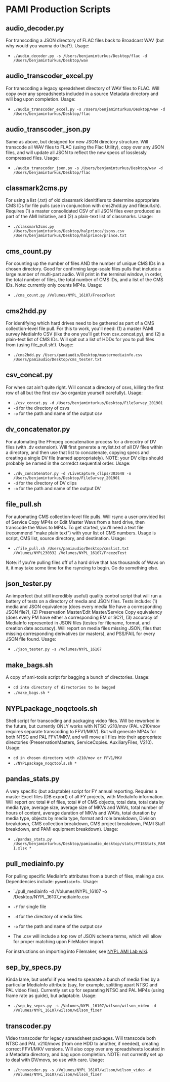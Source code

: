 # PAMI Production Scripts

## audio_decoder.py

For transcoding a JSON directory of FLAC files back to Broadcast WAV (but why would you wanna do that?). Usage:

* `./audio_decoder.py -s /Users/benjaminturkus/Desktop/flac -d /Users/benjaminturkus/Desktop/wav`

## audio_transcoder_excel.py

For transcoding a legacy spreadsheet directory of WAV files to FLAC. Will copy over any spreadsheets included in a source Metadata directory and will bag upon completion. Usage:

* `./audio_transcoder_excel.py -s /Users/benjaminturkus/Desktop/wav -d /Users/benjaminturkus/Desktop/flac`

## audio_transcoder_json.py

Same as above, but designed for new JSON directory structure. Will transcode all WAV files to FLAC (using the Flac Utility), copy over any JSON files, and will update all JSON to reflect the new specs of losslessly compressed files. Usage:

* `./audio_transcoder_json.py -s /Users/benjaminturkus/Desktop/wav -d /Users/benjaminturkus/Desktop/flac`

## classmark2cms.py

For using a list (.txt) of old classmark idenitifiers to determine appropriate CMS IDs for file pulls (use in conjunction with cms2hdd.py and filepull.sh). Requires (1) a master consolidated CSV of all JSON files ever produced as part of the AMI Initiative, and (2) a plain-text list of classmarks. Usage:

* `./classmark2cms.py /Users/benjaminturkus/Desktop/halprince/jsons.csv /Users/benjaminturkus/Desktop/halprince/prince.txt`

## cms_count.py

For counting up the number of files AND the number of unique CMS IDs in a chosen directory. Good for confirming large-scale files pulls that include a large number of multi-part audio. Will print in the terminal window, in order, the total number of files, the total number of CMS IDs, and a list of the CMS IDs. Note: currently only counts MP4s. Usage:

* `./cms_count.py /Volumes/NYPL_16107/FreezeTest`

## cms2hdd.py

For identifying which hard drives need to be gathered as part of a CMS collection-level file pull. For this to work, you'll need: (1) a master PAMI survey MediaInfo CSV (like the one you'll get from csv_concat.py), and (2) a plain-text list of CMS IDs. Will spit out a list of HDDs for you to pull files from (using file_pull.sh!). Usage:

* `./cms2hdd.py /Users/pamiaudio/Desktop/mastermediainfo.csv /Users/pamiaudio/Desktop/cms_tester.txt`

## csv_concat.py

For when cat ain't quite right. Will concat a directory of csvs, killing the first row of all but the first csv (so organize yourself carefully). Usage:

 * `./csv_concat.py -d /Users/benjaminturkus/Desktop/FileSurvey_201901` 
 * `-d` for the directory of csvs
 * `-o` for the path and name of the output csv 
 
## dv_concatenator.py

For automating the FFmpeg concatenation process for a direcotry of DV files (with .dv extension). Will first generate a mylist.txt of all DV files within a directory, and then use that list to concatenate, copying specs and creating a single DV file (named appropriately). NOTE: your DV clips should probably be named in the corredct sequential order. Usage:

 * `./dv_concatenator.py -d /LiveCapture_clips/303648 -o /Users/benjaminturkus/Desktop/FileSurvey_201901` 
 * `-d` for the directory of DV clips
 * `-o` for the path and name of the output DV

## file_pull.sh

For automating CMS collection-level file pulls. Will rsync a user-provided list of Service Copy MP4s or Edit Master Wavs from a hard drive, then transcode the Wavs to MP4s. To get started, you'll need a text file (recommend "make plain text") with your list of CMS numbers. Usage is script, CMS list, source directory, and destination. Usage:

* `./file_pull.sh /Users/pamiaudio/Desktop/cmslist.txt /Volumes/NYPL230332 /Volumes/NYPL_16107/FreezeTest`

Note: if you're pulling files off of a hard drive that has thousands of Wavs on it, it may take some time for the rsyncing to begin. Go do something else.

## json_tester.py

An imperfect (but still incredibly useful) quality control script that will run a battery of tests on a directory of media and JSON files. Tests include: (1) media and JSON equivalency (does every media file have a corresponding JSON file?), (2) Preservation Master/Edit Master/Service Copy equivalency (does every PM have either a corresponding EM or SC?), (3) accuracy of MediaInfo represented in JSON files (testes for filename, format, and creation date accuracy). Will report on media files missing JSON, files that missing corresponding derivatives (or masters), and PSS/FAIL for every JSON file found. Usage:

 * `./json_tester.py -s /Volumes/NYPL_16107` 
 
## make_bags.sh

A copy of ami-tools script for bagging a bunch of directories. Usage:

* `cd into directory of directories to be bagged`  
* `./make_bags.sh *`

## NYPLpackage_noqctools.sh

Shell script for transcoding and packaging video files. Will be reworked in the future, but currently ONLY works with NTSC v210/mov (PAL v210/mov requires separate transcoding to FFV1/MKV). But will generate MP4s for both NTSC and PAL FFV1/MKV, and will move all files into their appropriate directories (PreservationMasters, ServiceCopies. AuxiliaryFiles, V210). Usage:

* `cd in chosen directory with v210/mov or FFV1/MKV`
* `./NYPLpackage_noqctools.sh *`

## pandas_stats.py

A very specific (but adaptable) script for FY annual reporting. Requires a master Excel files (DB export) of all FY projects, with MediaInfo information. Will report on: total # of files, total # of CMS objects, total data, total data by media type, average size, average size of MKVs and WAVs, total number of hours of content, average duration of MKVs and WAVs, total duration by media type, objects by media type, format and role breakdown, Division breakdown, CMS collection breakdown, CMS project breakdown, PAMI Staff breakdown, and PAMI equipment breakdown). Usage:

* `./pandas_stats.py /Users/benjaminturkus/Desktop/pamiaudio_desktop/stats/FY18Stats_PAMI.xlsx *`

## pull_mediainfo.py

For pulling specific MediaInfo attributes from a bunch of files, making a csv. Dependencies include: `pymediainfo.` Usage:

 * `./pull_mediainfo -d /Volumes/NYPL_16107 -o /Desktop/NYPL_16107_mediainfo.csv
 * `-f` for single file
 * `-d` for the directory of media files
 * `-o` for the path and name of the output csv 
  
* The .csv will include a top row of JSON schema terms, which will allow for proper matching upon FileMaker import.

For instructions on importing into Filemaker, see [NYPL AMI Lab wiki](NYPL-AMI-Lab.md).

## sep_by_specs.py

Kinda lame, but useful if you need to spearate a bunch of media files by a particular MediaInfo attribute (say, for example, splitting apart NTSC and PAL video files). Currently set up for separating NTSC and PAL MP4s (using frame rate as guide), but adaptable. Usage:

* `./sep_by_sepcs.py -s /Volumes/NYPL_16107/wilson/wilson_video -d /Volumes/NYPL_16107/wilson/wilson_fixer`

## transcoder.py

Video transcoder for legacy spreadsheet packages. Will transcode both NTSC and PAL v210/movs (from one HDD to another, if needed), creating correct FFV1/MKV versions. Will also copy over any spreadsheets located in a Metadata directory, and bag upon completion. NOTE: not currently set up to deal with DV/movs, so use with care. Usage:

* `./transcoder.py -s /Volumes/NYPL_16107/wilson/wilson_video -d /Volumes/NYPL_16107/wilson/wilson_fixer`




